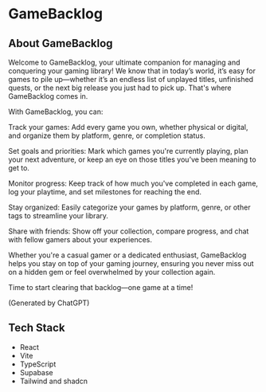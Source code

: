 # GameBacklog

## About GameBacklog
Welcome to GameBacklog, your ultimate companion for managing and conquering your gaming library! We know that in today’s world, it’s easy for games to pile up—whether it’s an endless list of unplayed titles, unfinished quests, or the next big release you just had to pick up. That's where GameBacklog comes in.

With GameBacklog, you can:

Track your games: Add every game you own, whether physical or digital, and organize them by platform, genre, or completion status.

Set goals and priorities: Mark which games you're currently playing, plan your next adventure, or keep an eye on those titles you’ve been meaning to get to.

Monitor progress: Keep track of how much you've completed in each game, log your playtime, and set milestones for reaching the end.

Stay organized: Easily categorize your games by platform, genre, or other tags to streamline your library.

Share with friends: Show off your collection, compare progress, and chat with fellow gamers about your experiences.

Whether you're a casual gamer or a dedicated enthusiast, GameBacklog helps you stay on top of your gaming journey, ensuring you never miss out on a hidden gem or feel overwhelmed by your collection again.

Time to start clearing that backlog—one game at a time!

(Generated by ChatGPT)

## Tech Stack
- React
- Vite
- TypeScript
- Supabase
- Tailwind and shadcn
